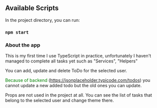 ## Available Scripts

In the project directory, you can run:

### `npm start`

### About the app

This is my first time I use TypeScript in practice, unfortunately I haven't managed to complete all tasks yet such as "Services", "Helpers"

You can add, update and delete ToDo for the selected user. 

<span style="color: green"> Because of backend </span> (https://jsonplaceholder.typicode.com/todos) you cannot update a new added todo but the old ones you can update.

Props are not used in the project at all. You can see the list of tasks that belong to the selected user and change theme there.
